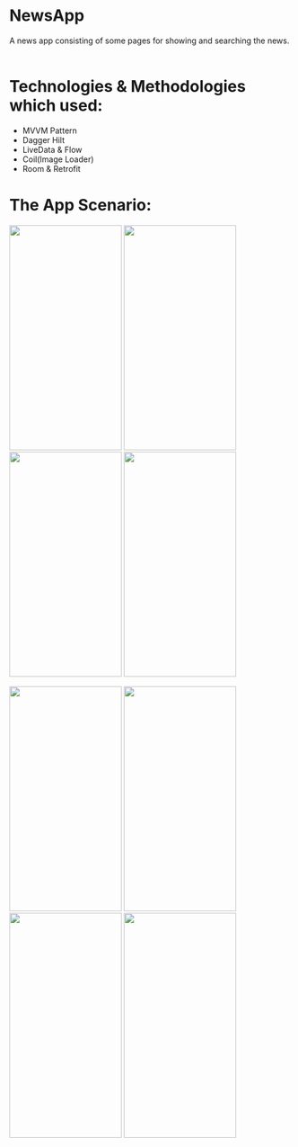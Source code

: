 # NewsApp
A news app consisting of some pages for showing and searching the news.
<br />
<br />
# Technologies & Methodologies which used:
- MVVM Pattern
- Dagger Hilt
- LiveData & Flow
- Coil(Image Loader)
- Room & Retrofit

# The App Scenario:
<p float="left">
<img src="https://user-images.githubusercontent.com/28524937/230599836-9f121fd6-0509-4b11-9fd2-32e08d268982.png" width="200" height="400">
<img src="https://user-images.githubusercontent.com/28524937/230601896-d203766b-2d71-45a1-b6a3-6bfd3d8929e1.png" width="200" height="400">
<img src="https://user-images.githubusercontent.com/28524937/230601909-3fb3b988-d452-4dcc-af73-0a25d22d332f.png" width="200" height="400">
<img src="https://user-images.githubusercontent.com/28524937/230601920-aa737074-dea9-4d0b-bd37-919492bee2a2.png" width="200" height="400">
</p>
<p float="left">
<img src="https://user-images.githubusercontent.com/28524937/230601932-255dfd1a-4b70-476c-bca7-31179b8aabcf.png" width="200" height="400">
<img src="https://user-images.githubusercontent.com/28524937/230602381-0efdd9f1-079a-4857-8828-da83b0a52d5a.png" width="200" height="400">
<img src="https://user-images.githubusercontent.com/28524937/230602421-74f2bf34-1660-44b1-baff-5d50bbf05b54.png" width="200" height="400">
<img src="https://user-images.githubusercontent.com/28524937/230602455-aa74ae80-babe-4fce-9174-a62fe43ef1f5.png" width="200" height="400">
</p>

